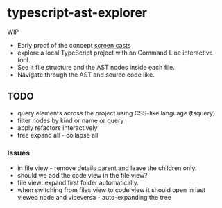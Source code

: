 # typescript-ast-explorer

WIP

 * Early proof of the concept [screen casts](demos.md)
 * explore a local TypeScript project with an Command Line interactive tool. 
 * See it file structure and the AST nodes inside each file. 
 * Navigate through the AST and source code like. 

## TODO 

 * query elements across the project using CSS-like language (tsquery)
 * filter nodes by kind or name  or query
 * apply refactors interactively
 * tree expand all - collapse all

### Issues

 * in file view - remove details parent and leave the children only.
 * should we add the code view in the file view?
 * file view: expand first folder automatically.
 * when switching from files view to code view it should open in last viewed node and viceversa - auto-expanding the tree